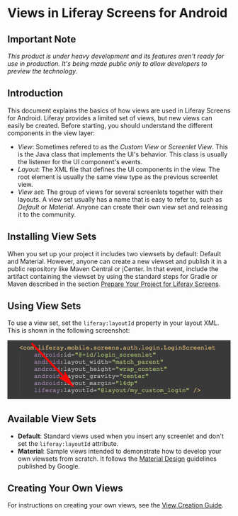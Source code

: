 # Views in Liferay Screens for Android

## Important Note

*This product is under heavy development and its features aren't ready for use in production. It's being made public only to allow developers to preview the technology*.

## Introduction

This document explains the basics of how views are used in Liferay Screens for Android. Liferay provides a limited set of views, but new views can easily be created. Before starting, you should understand the different components in the view layer:

- *View*: Sometimes refered to as the *Custom View* or *Screenlet View*. This is the Java class that implements the UI's behavior. This class is usually the listener for the UI component's events.
- *Layout*: The XML file that defines the UI components in the view. The root element is usually the same view type as the previous screenlet view.
- *View set*: The group of views for several screenlets together with their layouts. A view set usually has a name that is easy to refer to, such as *Default* or *Material*. Anyone can create their own view set and releasing it to the community.

## Installing View Sets

When you set up your project it includes two viewsets by default: Default and Material. However, anyone can create a new viewset and publish it in a public repository like Maven Central or jCenter. In that event, include the artifact containing the viewset by using the standard steps for Gradle or Maven described in the section [Prepare Your Project for Liferay Screens](https://github.com/liferay/liferay-screens/tree/master/android/README.md#preparing-your-project-for-liferay-screens).

## Using View Sets

To use a view set, set the `liferay:layoutId` property in your layout XML. This is shown in the following screenshot:

![The `liferay:layoutId` attribute is used to change the layout.](images/layoutid_xml.png)

## Available View Sets

- **Default**: Standard views used when you insert any screenlet and don't set the `liferay:layoutId` attribute.
- **Material**: Sample views intended to demonstrate how to develop your own viewsets from scratch. It follows the [Material Design](https://developer.android.com/design/material/index.html) guidelines published by Google.

## Creating Your Own Views

For instructions on creating your own views, see the [View Creation Guide](view_creation.md).